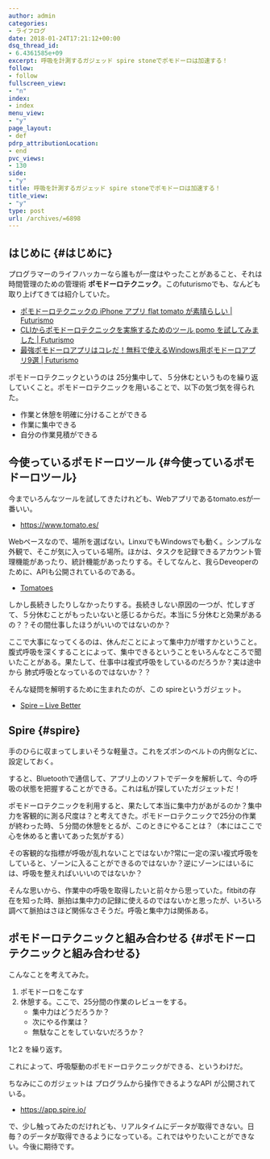 ```yaml
---
author: admin
categories:
- ライフログ
date: 2018-01-24T17:21:12+00:00
dsq_thread_id:
- 6.4361585e+09
excerpt: 呼吸を計測するガジェッド spire stoneでポモドーロは加速する！
follow:
- follow
fullscreen_view:
- "n"
index:
- index
menu_view:
- "y"
page_layout:
- def
pdrp_attributionLocation:
- end
pvc_views:
- 130
side:
- "y"
title: 呼吸を計測するガジェッド spire stoneでポモドーロは加速する！
title_view:
- "y"
type: post
url: /archives/=6898
---
```


## はじめに {#はじめに}

プログラマーのライフハッカーなら誰もが一度はやったことがあること、それは時間管理のための管理術 **ポモドーロテクニック**。このfuturismoでも、なんども取り上げてきては紹介していた。

  * [ポモドーロテクニックの iPhone アプリ flat tomato が素晴らしい | Futurismo][1]
  * [CLIからポモドーロテクニックを実施するためのツール pomo を試してみました | Futurismo][2]
  * [最強ポモドーロアプリはコレだ！無料で使えるWindows用ポモドーロアプリ9選 | Futurismo][3]

ポモドーロテクニックというのは 25分集中して、５分休むというものを繰り返していくこと。ポモドーロテクニックを用いることで、以下の気づ気を得られた。

  * 作業と休憩を明確に分けることができる
  * 作業に集中できる
  * 自分の作業見積ができる

## 今使っているポモドーロツール {#今使っているポモドーロツール}

今までいろんなツールを試してきたけれども、Webアプリであるtomato.esが一番いい。

  * <https://www.tomato.es/>

Webペースなので、場所を選ばない。LinxuでもWindowsでも動く。シンプルな外観で、そこが気に入っている場所。ほかは、タスクを記録できるアカウント管理機能があったり、統計機能があったりする。そしてなんと、我らDeveoperのために、APIも公開されているのである。

  * [Tomatoes][4]

しかし長続きしたりしなかったりする。長続きしない原因の一つが、忙しすぎて、５分休むことがもったいないと感じるからだ。本当に５分休むと効果があるの？？その間仕事したほうがいいのではないのか？

ここで大事になってくるのは、休んだことによって集中力が増すかということ。腹式呼吸を深くすることによって、集中できるということをいろんなところで聞いたことがある。果たして、仕事中は複式呼吸をしているのだろうか？実は途中から 肺式呼吸となっているのではないか？？

そんな疑問を解明するために生まれたのが、この spireというガジェット。

  * [Spire &#8211; Live Better][5]

## Spire {#spire}
手のひらに収まってしまいそうな軽量さ。これをズボンのベルトの内側などに、設定しておく。

すると、Bluetoothで通信して、アプリ上のソフトでデータを解析して、今の呼吸の状態を把握することができる。これは私が探していたガジェットだ！

ポモドーロテクニックを利用すると、果たして本当に集中力があがるのか？集中力を客観的に測る尺度は？と考えてきた。ポモドーロテクニックで25分の作業が終わった時、５分間の休憩をとるが、このときにやることは？（本にはここで心を休めると書いてあった気がする）

その客観的な指標が呼吸が乱れないことではないか?常に一定の深い複式呼吸をしていると、ゾーンに入ることができるのではないか？逆にゾーンにはいるには、呼吸を整えればいいいのではないか？

そんな思いから、作業中の呼吸を取得したいと前々から思っていた。fitbitの存在を知った時、脈拍は集中力の記録に使えるのではないかと思ったが、いろいろ調べて脈拍はさほど関係なさそうだ。呼吸と集中力は関係ある。

## ポモドーロテクニックと組み合わせる {#ポモドーロテクニックと組み合わせる}

こんなことを考えてみた。

  1. ポモドーロをこなす
  2. 休憩する。ここで、25分間の作業のレビューをする。 
      * 集中力はどうだろうか？
      * 次にやる作業は？
      * 無駄なことをしていないだろうか？

1と2 を繰り返す。

これによって、呼吸駆動のポモドーロテクニックができる、というわけだ。

ちなみにこのガジェットは プログラムから操作できるようなAPI が公開されている。

  * <https://app.spire.io/>

で、少し触ってみたのだけれども、リアルタイムにデータが取得できない。日毎？のデータが取得できるようになっている。これではやりたいことができない。今後に期待です。

 [1]: https://futurismo.biz/archives/6064
 [2]: https://futurismo.biz/archives/2139
 [3]: https://futurismo.biz/archives/1740
 [4]: https://www.tomato.es/pages/api_reference
 [5]: https://spire.io/
